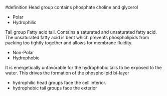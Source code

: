 #definition 
Head group
contains phosphate choline and glycerol
- Polar
- Hydrophilic

Tail group
Fatty acid tail. Contains a saturated and unsaturated fatty acid. The unsaturated fatty acid is bent which prevents phospholipids from packing too tightly together and allows for membrane fluidity.

- Non-Polar
- Hydrophobic

It is energetically unfavorable for the hydrophobic tails to be exposed to the water.
This drives the formation of the phospholipid bi-layer
- hydrophilic head groups face the cell interior. 
- hydrophobic tail groups face the exterior